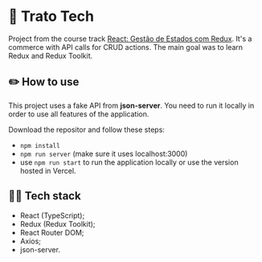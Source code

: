 # 🛒 Trato Tech 

Project from the course track [React: Gestão de Estados com Redux](https://cursos.alura.com.br/formacao-react-gestao-estados). It's a commerce with API calls for CRUD actions. The main goal was to learn Redux and Redux Toolkit.

## ✏️ How to use 

This project uses a fake API from **json-server**. You need to run it locally in order to use all features of the application.

Download the repositor and follow these steps:

- `npm install`
- `npm run server` (make sure it uses localhost:3000)
- use `npm run start` to run the application locally or use the version hosted in Vercel.

## 👨‍💻 Tech stack

- React (TypeScript);
- Redux (Redux Toolkit);
- React Router DOM;
- Axios;
- json-server.
